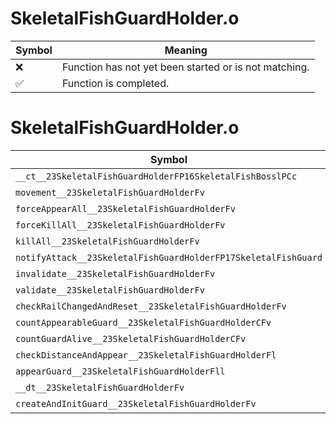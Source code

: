 # SkeletalFishGuardHolder.o
| Symbol | Meaning 
| ------------- | ------------- 
| :x: | Function has not yet been started or is not matching. 
| :white_check_mark: | Function is completed. 


# SkeletalFishGuardHolder.o
| Symbol | Decompiled? |
| ------------- | ------------- |
| `__ct__23SkeletalFishGuardHolderFP16SkeletalFishBosslPCc` | :x: |
| `movement__23SkeletalFishGuardHolderFv` | :x: |
| `forceAppearAll__23SkeletalFishGuardHolderFv` | :x: |
| `forceKillAll__23SkeletalFishGuardHolderFv` | :x: |
| `killAll__23SkeletalFishGuardHolderFv` | :x: |
| `notifyAttack__23SkeletalFishGuardHolderFP17SkeletalFishGuard` | :x: |
| `invalidate__23SkeletalFishGuardHolderFv` | :x: |
| `validate__23SkeletalFishGuardHolderFv` | :x: |
| `checkRailChangedAndReset__23SkeletalFishGuardHolderFv` | :x: |
| `countAppearableGuard__23SkeletalFishGuardHolderCFv` | :x: |
| `countGuardAlive__23SkeletalFishGuardHolderCFv` | :x: |
| `checkDistanceAndAppear__23SkeletalFishGuardHolderFl` | :x: |
| `appearGuard__23SkeletalFishGuardHolderFll` | :x: |
| `__dt__23SkeletalFishGuardHolderFv` | :x: |
| `createAndInitGuard__23SkeletalFishGuardHolderFv` | :x: |
